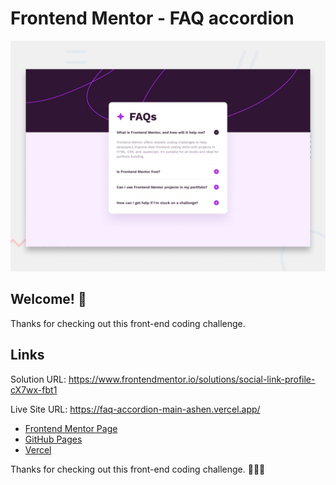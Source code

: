 # Frontend Mentor - FAQ accordion

![Design preview for the FAQ accordion coding challenge](./design/desktop-preview.jpg)

## Welcome! 👋

Thanks for checking out this front-end coding challenge.

## Links
Solution URL: https://www.frontendmentor.io/solutions/social-link-profile-cX7wx-fbt1

Live Site URL: https://faq-accordion-main-ashen.vercel.app/

- [Frontend Mentor Page](https://www.frontendmentor.io/profile/rocioizq)
- [GitHub Pages](https://github.com/rocioizq)
- [Vercel](https://vercel.com/rocioizqs-projects)


Thanks for checking out this front-end coding challenge.
🚀🚀🚀
